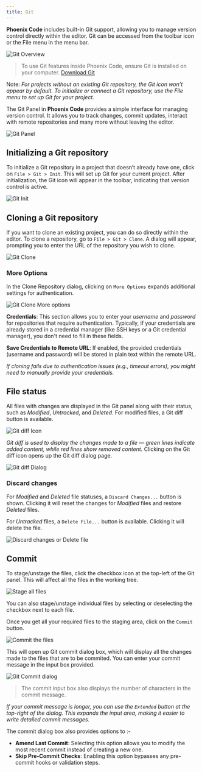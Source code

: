 ```yaml
---
title: Git
---
```


**Phoenix Code** includes built-in Git support, allowing you to manage version control directly within the editor. Git can be accessed from the toolbar icon or the File menu in the menu bar.

![Git Overview](./images/git-images/git-overview.png "Git Overview")

> To use Git features inside Phoenix Code, ensure Git is installed on your computer. [Download Git](https://git-scm.com/downloads)

Note: *For projects without an existing Git repository, the Git icon won’t appear by default. To initialize or connect a Git repository, use the File menu to set up Git for your project.*

The Git Panel in **Phoenix Code** provides a simple interface for managing version control. It allows you to track changes, commit updates, interact with remote repositories and many more without leaving the editor.

![Git Panel](./images/git-images/git-panel.png "Git Panel")


## Initializing a Git repository

To initialize a Git repository in a project that doesn’t already have one, click on `File > Git > Init`. This will set up Git for your current project. After initialization, the Git icon will appear in the toolbar, indicating that version control is active.

![Git Init](./images/git-images/git-init.png "Git Init")


## Cloning a Git repository

If you want to clone an existing project, you can do so directly within the editor. To clone a repository, go to `File > Git > Clone`. A dialog will appear, prompting you to enter the URL of the repository you wish to clone.

![Git Clone](./images/git-images/git-clone-dialog.png "Git Clone")

### More Options

In the Clone Repository dialog, clicking on `More Options` expands additional settings for authentication.

![Git Clone More options](./images/git-images/git-clone-more-options.png "Git Clone more options")

**Credentials**: This section allows you to enter your *username* and *password* for repositories that require authentication. Typically, if your credentials are already stored in a credential manager (like SSH keys or a Git credential manager), you don't need to fill in these fields.

**Save Credentials to Remote URL**: If enabled, the provided credentials (username and password) will be stored in plain text within the remote URL.

*If cloning fails due to authentication issues (e.g., timeout errors), you might need to manually provide your credentials.*


## File status

All files with changes are displayed in the Git panel along with their status, such as *Modified*, *Untracked*, and *Deleted*. For modified files, a Git diff button is available.

![Git diff Icon](./images/git-images/git-diff-icon.png "Git diff icon")

*Git diff is used to display the changes made to a file — green lines indicate added content, while red lines show removed content.*
Clicking on the Git diff icon opens up the Git diff dialog page.

![Git diff Dialog](./images/git-images/git-diff-dialog.png "Git diff dialog")

### Discard changes

For *Modified* and *Deleted* file statuses, a `Discard Changes...` button is shown. Clicking it will reset the changes for *Modified* files and restore *Deleted* files.

For *Untracked* files, a `Delete File...` button is available. Clicking it will delete the file.

![Discard changes or Delete file](./images/git-images/discard-changes.png "Discard changes or Delete file")



## Commit

To stage/unstage the files, click the checkbox icon at the top-left of the Git panel. This will affect all the files in the working tree. 

![Stage all files](./images/git-images/stage-files.png "Stage all files")

You can also stage/unstage individual files by selecting or deselecting the checkbox next to each file.

Once you get all your required files to the staging area, click on the `Commit` button.

![Commit the files](./images/git-images/git-commit.png "Commit the files")
 
This will open up Git commit dialog box, which will display all the changes made to the files that are to be commited.
You can enter your commit message in the input box provided. 

![Git Commit dialog](./images/git-images/commit-dialog.png "Git commit dialog box")

> The commit input box also displays the number of characters in the commit message. 

*If your commit message is longer, you can use the `Extended` button at the top-right of the dialog. This expands the input area, making it easier to write detailed commit messages.*

The commit dialog box also provides options to :-
* **Amend Last Commit**: Selecting this option allows you to modify the most recent commit instead of creating a new one.
* **Skip Pre-Commit Checks**: Enabling this option bypasses any pre-commit hooks or validation steps.